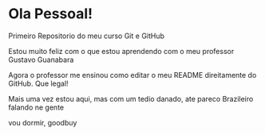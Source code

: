 # Ola Pessoal!
 Primeiro Repositorio do meu curso Git e GitHub

Estou muito feliz com o que estou aprendendo com o meu professor Gustavo Guanabara

Agora o professor me ensinou como editar o meu README direitamente do GitHub. Que legal!

Mais uma vez estou aqui, mas com um tedio danado, ate pareco Brazileiro falando ne gente

vou dormir, goodbuy
